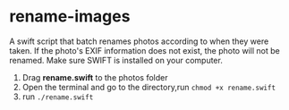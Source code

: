 # rename-images
A swift script that batch renames photos according to when they were taken. If the photo's EXIF information does not exist, the photo will not be renamed. Make sure SWIFT is installed on your computer.

1. Drag **rename.swift** to the photos folder
2. Open the terminal and go to the directory,run `chmod +x rename.swift` 
3. run `./rename.swift`
